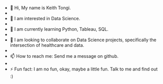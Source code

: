 - 👋 Hi, My name is Keith Tongi.
- 
- 👀 I am interested in Data Science.
- 
- 🌱 I am currently learning Python, Tableau, SQL.
- 
- 💞️ I am looking to collaborate on Data Science projects, specifically the intersection of healthcare and data.
- 
- 📫 How to reach me: Send me a message on github.
- 
- ⚡ Fun fact: I am no fun, okay, maybe a little fun. Talk to me and find out :)

<!---
Tkei-54/Tkei-54 is a ✨ special ✨ repository because its `README.md` (this file) appears on your GitHub profile.
You can click the Preview link to take a look at your changes.
--->
